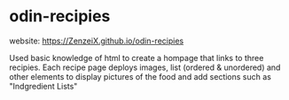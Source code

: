 # odin-recipies
website: https://ZenzeiX.github.io/odin-recipies

Used basic knowledge of html to create a hompage that links to three recipies.
Each recipe page deploys images, list (ordered & unordered) and other elements
to display pictures of the food and add sections such as "Indgredient Lists"